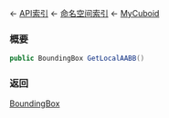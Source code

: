 ← [API索引](Api-Index) ← [命名空间索引](Namespace-Index) ← [MyCuboid](VRageMath.MyCuboid)

### 概要

```csharp
public BoundingBox GetLocalAABB()
```

### 返回

[BoundingBox](VRageMath.BoundingBox)

